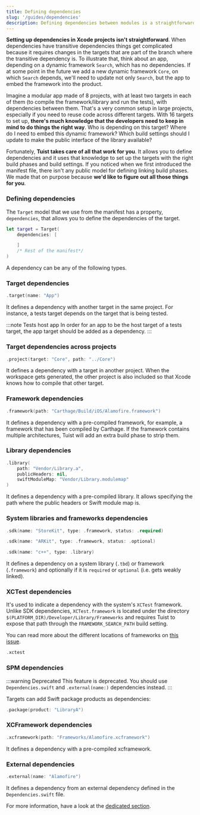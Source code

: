 ```yaml
---
title: Defining dependencies
slug: '/guides/dependencies'
description: Defining dependencies between modules is a straightforward task in Tuist. This document describes how to use this feature, and all types of dependencies that targets can define.
---
```


**Setting up dependencies in Xcode projects isn't straightforward**. When dependencies have transitive dependencies things get complicated because it requires changes in the targets that are part of the branch where the transitive dependency is. To illustrate that, think about an app, depending on a dynamic framework `Search`, which has no dependencies. If at some point in the future we add a new dynamic framework `Core`, on which `Search` depends, we'll need to update not only `Search`, but the app to embed the framework into the product.

Imagine a modular app made of 8 projects, with at least two targets in each of them \(to compile the framework/library and run the tests\), with dependencies between them. That's a very common setup in large projects, especially if you need to reuse code across different targets. With 16 targets to set up, **there's much knowledge that the developers need to keep in mind to do things the right way**. Who is depending on this target? Where do I need to embed this dynamic framework? Which build settings should I update to make the public interface of the library available?

Fortunately, **Tuist takes care of all that work for you**. It allows you to define dependencies and it uses that knowledge to set up the targets with the right build phases and build settings.
If you noticed when we first introduced the manifest file, there isn't any public model for defining linking build phases. We made that on purpose because **we'd like to figure out all those things for you**.

### Defining dependencies

The `Target` model that we use from the manifest has a property, `dependencies`, that allows you to define the dependencies of the target.

```swift
let target = Target(
    dependencies: [

    ]
    /* Rest of the manifest*/
)
```

A dependency can be any of the following types.

### Target dependencies

```swift
.target(name: "App")
```

It defines a dependency with another target in the same project. For instance, a tests target depends on the target that is being tested.

:::note Tests host app
In order for an app to be the host target of a tests target, the app target should be added as a dependency.
:::

### Target dependencies across projects

```swift
.project(target: "Core", path: "../Core")
```

It defines a dependency with a target in another project. When the workspace gets generated, the other project is also included so that Xcode knows how to compile that other target.

### Framework dependencies

```swift
.framework(path: "Carthage/Build/iOS/Alamofire.framework")
```

It defines a dependency with a pre-compiled framework, for example, a framework that has been compiled by Carthage. If the framework contains multiple architectures, Tuist will add an extra build phase to strip them.

### Library dependencies

```swift
.library(
    path: "Vendor/Library.a",
    publicHeaders: nil,
    swiftModuleMap: "Vendor/Library.modulemap"
)
```

It defines a dependency with a pre-compiled library. It allows specifying the path where the public headers or Swift module map is.

### System libraries and frameworks dependencies

```swift
.sdk(name: "StoreKit", type: .framework, status: .required)
```

```swift
.sdk(name: "ARKit", type: .framework, status: .optional)
```

```swift
.sdk(name: "c++", type: .library)
```

It defines a dependency on a system library (`.tbd`) or framework (`.framework`) and optionally if it is `required` or `optional` (i.e. gets weakly linked).

### XCTest dependencies

It's used to indicate a dependency with the system's `XCTest` framework. Unlike SDK dependencies, `XCTest.framework` is located under the directory `$(PLATFORM_DIR)/Developer/Library/Frameworks` and requires Tuist to expose that path through the `FRAMEWORK_SEARCH_PATH` build setting.

You can read more about the different locations of frameworks on [this issue](https://github.com/tuist/tuist/issues/837).

```swift
.xctest
```

### SPM dependencies

:::warning Deprecated
This feature is deprecated. You should use `Dependencies.swift` and `.external(name:)` dependencies instead.
:::

Targets can add Swift package products as dependencies:

```swift
.package(product: "LibraryA")
```

### XCFramework dependencies

```swift
.xcframework(path: "Frameworks/Alamofire.xcframework")
```

It defines a dependency with a pre-compiled xcframework.

### External dependencies

```swift
.external(name: "Alamofire")
```

It defines a dependency from an external dependency defined in the `Dependencies.swift` file.

For more information, have a look at the [dedicated section](guides/third-party-dependencies.md).
